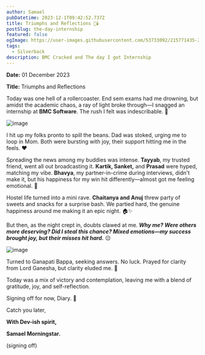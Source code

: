 ```yaml
---
author: Samael
pubDatetime: 2023-12-1T09:42:52.737Z
title: Triumphs and Reflections 🎂🕯️
postSlug: the-day-internship
featured: false
ogImage: https://user-images.githubusercontent.com/53733092/215771435-25408246-2309-4f8b-a781-1f3d93bdf0ec.png
tags:
  - Silverback
description: BMC Cracked and The day I got Internship
---
```




**Date:** 01 December 2023

**Title:** Triumphs and Reflections

Today was one hell of a rollercoaster. End sem exams had me drowning, but amidst the academic chaos, a ray of light broke through—I snagged an internship at **BMC Software**. The rush I felt was indescribable. 🌟

![image](https://github.com/Auriel3003/samael/assets/116882665/dc61027c-74e7-4961-8369-5bd2e524d0c7)

I hit up my folks pronto to spill the beans. Dad was stoked, urging me to loop in Mom. Both were bursting with joy, their support hitting me in the feels. ❤️

Spreading the news among my buddies was intense. **Tayyab**, my trusted friend, went all out broadcasting it. **Kartik, Sanket,** and **Prasad** were hyped, matching my vibe. **Bhavya**, my partner-in-crime during interviews, didn't make it, but his happiness for my win hit differently—almost got me feeling emotional. 🎉

Hostel life turned into a mini rave. **Chaitanya and Anuj** threw party of sweets and snacks for a surprise bash. We partied hard, the genuine happiness around me making it an epic night. 🏠✨

But then, as the night crept in, doubts clawed at me. ***Why me? Were others more deserving? Did I steal this chance? Mixed emotions—my success brought joy, but their misses hit hard.*** 😔

![image](https://github.com/Auriel3003/samael/assets/116882665/a968a275-d93f-41f1-9e66-5587962f97e9)

Turned to Ganapati Bappa, seeking answers. No luck. Prayed for clarity from Lord Ganesha, but clarity eluded me. 🙏

Today was a mix of victory and contemplation, leaving me with a blend of gratitude, joy, and self-reflection.

Signing off for now, Diary. 🌙

Catch you later,

**With Dev-ish spirit,**

**Samael Morningstar.**

(signing off)

